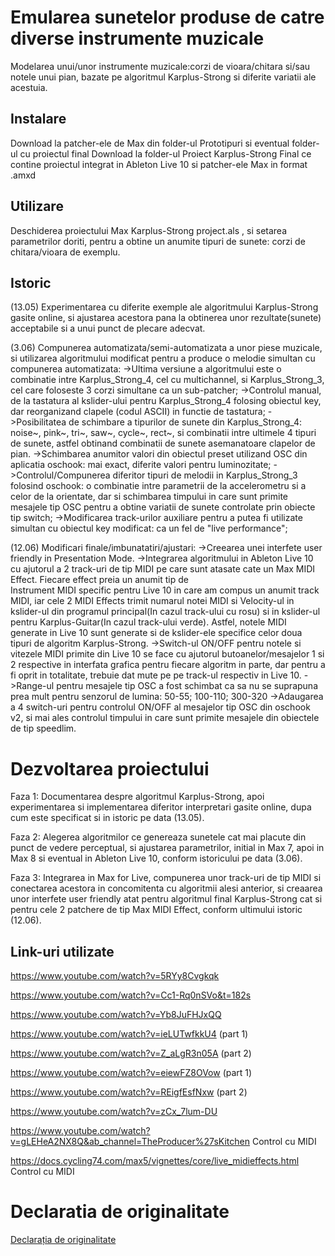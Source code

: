 # Emularea sunetelor produse de catre diverse instrumente muzicale
Modelarea unui/unor instrumente muzicale:corzi de vioara/chitara si/sau notele unui pian, bazate pe algoritmul Karplus-Strong si diferite variatii ale acestuia.

## Instalare
Download la patcher-ele de Max din folder-ul Prototipuri si eventual folder-ul cu proiectul final
Download la folder-ul Proiect Karplus-Strong Final ce contine proiectul integrat in Ableton Live 10 si patcher-ele Max in format .amxd

## Utilizare
Deschiderea proiectului Max Karplus-Strong project.als , si setarea parametrilor doriti, pentru a obtine un anumite tipuri de sunete: corzi de chitara/vioara de exemplu.

## Istoric

(13.05) Experimentarea cu diferite exemple ale algoritmului Karplus-Strong gasite online, si ajustarea acestora pana la obtinerea unor rezultate(sunete) acceptabile si a unui punct de plecare adecvat.

(3.06) Compunerea automatizata/semi-automatizata a unor piese muzicale, si utilizarea algoritmului modificat pentru a produce o melodie simultan cu compunerea automatizata:
   ->Ultima versiune a algoritmului este o combinatie intre Karplus_Strong_4, cel cu multichannel, si Karplus_Strong_3, cel care foloseste 3 corzi simultane ca un sub-patcher;
   ->Controlul manual, de la tastatura al kslider-ului pentru Karplus_Strong_4 folosing obiectul key, dar reorganizand clapele (codul ASCII) in functie de tastatura;
   ->Posibilitatea de schimbare a tipurilor de sunete din Karplus_Strong_4: noise~, pink~, tri~, saw~, cycle~, rect~, si combinatii intre ultimele 4 tipuri de sunete, astfel
   obtinand combinatii de sunete asemanatoare clapelor de pian.
   ->Schimbarea anumitor valori din obiectul preset utilizand OSC din aplicatia oschook: mai exact, diferite valori pentru luminozitate;
   ->Controlul/Compunerea diferitor tipuri de melodii in Karplus_Strong_3 folosind oschook: o combinatie intre parametrii de la accelerometru si a celor de la orientate, dar si
   schimbarea timpului in care sunt primite mesajele tip OSC pentru a obtine variatii de sunete controlate prin obiecte tip switch;
   ->Modificarea track-urilor auxiliare pentru a putea fi utilizate simultan cu obiectul key modificat: ca un fel de "live performance";
   

(12.06)  Modificari finale/imbunatatiri/ajustari: 
        ->Creearea unei interfete user friendly in Presentation Mode.
        ->Integrarea algoritmului in Ableton Live 10 cu ajutorul a 2 track-uri de tip MIDI pe care sunt atasate cate un Max MIDI Effect. Fiecare effect preia un anumit tip de  
        Instrument MIDI specific pentru Live 10 in care am compus un anumit track MIDI, iar cele 2 MIDI Effects trimit numarul notei MIDI si Velocity-ul in kslider-ul din
        programul principal(In cazul track-ului cu rosu) si in kslider-ul pentru Karplus-Guitar(In cazul track-ului verde).
        Astfel, notele MIDI generate in Live 10 sunt generate si de kslider-ele specifice celor doua tipuri de algoritm Karplus-Strong.
        ->Switch-ul ON/OFF pentru notele si vitezele MIDI primite din Live 10 se face cu ajutorul butoanelor/mesajelor 1 si 2 respective in interfata grafica pentru fiecare 
        algoritm in parte, dar pentru a fi oprit in totalitate, trebuie dat mute pe pe track-ul respectiv in Live 10.
        ->Range-ul pentru mesajele tip OSC a fost schimbat ca sa nu se suprapuna prea mult pentru senzorul de lumina: 50-55; 100-110; 300-320
        ->Adaugarea a 4 switch-uri pentru controlul ON/OFF al mesajelor tip OSC din oschook v2, si mai ales controlul timpului in care sunt primite mesajele din obiectele
        de tip speedlim.
        


# Dezvoltarea proiectului

   Faza 1: Documentarea despre algoritmul Karplus-Strong, apoi experimentarea si implementarea diferitor interpretari gasite online, dupa cum este specificat si in istoric
   pe data (13.05).
   
   Faza 2: Alegerea algoritmilor ce genereaza sunetele cat mai placute din punct de vedere perceptual, si ajustarea parametrilor, initial in Max 7, apoi in Max 8 si eventual
   in Ableton Live 10, conform istoricului pe data (3.06).
   
   Faza 3: Integrarea in Max for Live, compunerea unor track-uri de tip MIDI si conectarea acestora in concomitenta cu algoritmii alesi anterior, si creaarea unor interfete
   user friendly atat pentru algoritmul final Karplus-Strong cat si pentru cele 2 patchere de tip Max MIDI Effect, conform ultimului istoric (12.06).


## Link-uri utilizate

https://www.youtube.com/watch?v=5RYy8Cvgkqk

https://www.youtube.com/watch?v=Cc1-Rq0nSVo&t=182s

https://www.youtube.com/watch?v=Yb8JuFHJxQQ   

https://www.youtube.com/watch?v=ieLUTwfkkU4 	(part 1) 

https://www.youtube.com/watch?v=Z_aLgR3n05A	(part 2)

https://www.youtube.com/watch?v=eiewFZ8OVow  (part 1) 

https://www.youtube.com/watch?v=REigfEsfNxw	(part 2) 

https://www.youtube.com/watch?v=zCx_7lum-DU

https://www.youtube.com/watch?v=gLEHeA2NX8Q&ab_channel=TheProducer%27sKitchen 	Control cu MIDI

https://docs.cycling74.com/max5/vignettes/core/live_midieffects.html		Control cu MIDI


# Declaratia de originalitate

 [Declarația de originalitate](statement-of-originality.yml) 

   

